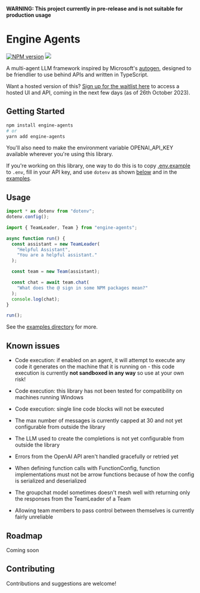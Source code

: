 **WARNING: This project currently in pre-release and is not suitable for production usage**

# Engine Agents

[![NPM version](https://img.shields.io/npm/v/engine-agents)](https://npmjs.org/package/openai/engine-agents)
[![](https://img.shields.io/discord/1113845829741056101?logo=discord&style=flat)](https://discord.gg/QnytC3Y7Wx)

A multi-agent LLM framework inspired by Microsoft's [autogen](https://github.com/microsoft/autogen),
designed to be friendlier to use behind APIs and written in TypeScript.

Want a hosted version of this? [Sign up for the waitlist here](https://share-eu1.hsforms.com/1s6stLQg1SqqSJzRjF-xOBg2b9ek1)
to access a hosted UI and API, coming in the next few days (as of 26th October 2023).

## Getting Started

```bash
npm install engine-agents
# or
yarn add engine-agents
```

You'll also need to make the environment variable OPENAI_API_KEY available wherever you're
using this library.

If you're working on this library, one way to do this is to copy [.env.example](./.env.example) to `.env`,
fill in your API key, and use `dotenv` as shown [below](#usage) and in the [examples](./examples/).

## Usage

```typescript
import * as dotenv from "dotenv";
dotenv.config();

import { TeamLeader, Team } from "engine-agents";

async function run() {
  const assistant = new TeamLeader(
    "Helpful Assistant",
    "You are a helpful assistant."
  );

  const team = new Team(assistant);

  const chat = await team.chat(
    "What does the @ sign in some NPM packages mean?"
  );
  console.log(chat);
}

run();
```

See the [examples directory](./examples/) for more.

## Known issues

- Code execution: if enabled on an agent, it will attempt to execute any code it generates on the
  machine that it is running on - this code execution is currently **not sandboxed in any way** so
  use at your own risk!

- Code execution: this library has not been tested for compatibility on machines running Windows

- Code execution: single line code blocks will not be executed

- The max number of messages is currently capped at 30 and not yet configurable from outside the library

- The LLM used to create the completions is not yet configurable from outside the library

- Errors from the OpenAI API aren't handled gracefully or retried yet

- When defining function calls with FunctionConfig, function implementations must not
  be arrow functions because of how the config is serialized and deserialized

- The groupchat model sometimes doesn't mesh well with returning only the responses from the TeamLeader of a Team

- Allowing team members to pass control between themselves is currently fairly unreliable

## Roadmap

Coming soon

## Contributing

Contributions and suggestions are welcome!
